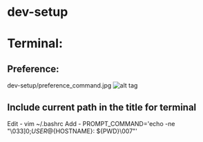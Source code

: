# dev-setup

# Terminal:

## Preference:
dev-setup/preference_command.jpg
![alt tag](dev-setup/preference_color.jpg "Terminal preference - color")

## Include current path in the title for terminal
Edit - vim ~/.bashrc
Add - PROMPT_COMMAND='echo -ne "\033]0;${USER}@${HOSTNAME}: ${PWD}\007"'
